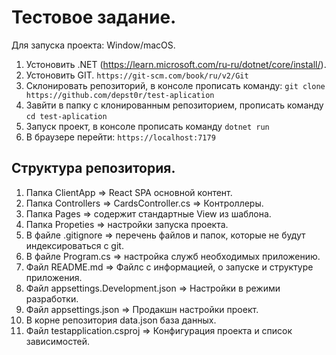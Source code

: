 # Тестовое задание.
Для запуска проекта: Window/macOS.
1. Устоновить .NET (https://learn.microsoft.com/ru-ru/dotnet/core/install/).
2. Устоновить GIT. `https://git-scm.com/book/ru/v2/Git`
3. Склонировать репозиторий, в консоле прописать команду: `git clone https://github.com/depst0r/test-aplication`
4. Завйти в папку с клонированным репозиторием, прописать команду  `cd test-aplication`
5. Запуск проект, в консоле прописать команду `dotnet run`
6. В браузере перейти: `https://localhost:7179`


## Структура репозитория.
1. Папка ClientApp => React SPA основной контент.
2. Папка Сontrollers => CardsController.cs => Контроллеры.
3. Папка Pages => содержит стандартные View из шаблона.
4. Папка Propeties => настройки запуска проекта.
5. В файле .gitignore => перечень файлов и папок, которые не будут индексироваться с git.
6. В файле Program.cs => настройка служб необходимых приложению.
7. Файл README.md => Файлс с информацией, о запуске и структуре приложения.
8. Файл appsettings.Development.json => Настройки в режими разработки.
9. Файл appsettings.json => Продакшн настройки проект.
10. В корне репозитория data.json база данных. 
11. Файл testapplication.csproj => Конфигурация проекта и список зависимостей.

